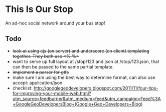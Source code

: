 # This Is Our Stop

An ad-hoc social network around your bus stop!

## Todo

- <del>look at using ejs (on server) and underscore (on client) templating together. They both use <% %></del>
- want to serve up full layout at /stop/123 and json at /stop/123.json, that can then be passed to the same partial template.
- <del>implement a parser for gtfs</del>
- make sure I am using the best way to determine format, can also use accept: application/json
- checklist: http://googlegeodevelopers.blogspot.com/2011/11/four-tips-for-improving-your-mobile-web.html?utm_source=feedburner&utm_medium=feed&utm_campaign=Feed%3A+GoogleGeoDevelopersBlog+(Google+Geo+Developers+Blog)